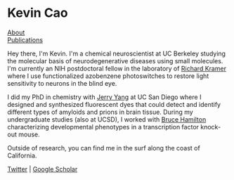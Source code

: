 # Kevin Cao
[About](https://kookstance.github.io)<br>[Publications](https://kookstance.github.io/publications)


Hey there, I'm Kevin. I'm a chemical neuroscientist at UC Berkeley studying the molecular basis of neurodegenerative diseases using small molecules. I'm currently an NIH postdoctoral fellow in the laboratory of [Richard Kramer](https://sites.google.com/berkeley.edu/kramerlab/home) where I use functionalized azobenzene photoswitches to restore light sensitivity to neurons in the blind eye. 

I did my PhD in chemistry with [Jerry Yang](http://yanglab.ucsd.edu/index.html) at UC San Diego where I designed and synthesized fluorescent dyes that could detect and identify different types of amyloids and prions in brain tissue. During my undergraduate studies (also at UCSD), I worked with [Bruce Hamilton](https://medschool.ucsd.edu/som/cmm/research/labs/hamilton/Pages/default.aspx) characterizing developmental phenotypes in a transcription factor knock-out mouse. 

Outside of research, you can find me in the surf along the coast of California.

[Twitter](https://twitter.com/kjcao_) | [Google Scholar](https://scholar.google.com/citations?user=XuBikVQAAAAJ&hl=en)

